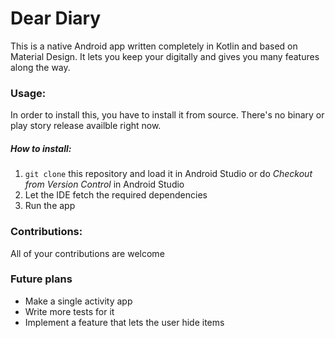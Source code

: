 # Dear Diary

This is a native Android app written completely in Kotlin and based on Material Design. It lets you keep your digitally and gives you many features along the way.

### Usage:
In order to install this, you have to install it from source. There's no binary or play story release availble right now.

##### How to install:
1. `git clone` this repository and load it in Android Studio or do *Checkout from Version Control* in Android Studio
2. Let the IDE fetch the required dependencies
3. Run the app

### Contributions:

All of your contributions are welcome

### Future plans

* Make a single activity app
* Write more tests for it
* Implement a feature that lets the user hide items
